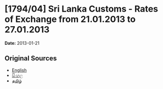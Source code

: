 # [1794/04] Sri Lanka Customs - Rates of Exchange from 21.01.2013 to 27.01.2013

**Date:** 2013-01-21

## Original Sources

- [English](https://documents.gov.lk/view/extra-gazettes/2013/1/1794-04_E.pdf)
- [සිංහල](https://documents.gov.lk/view/extra-gazettes/2013/1/1794-04_S.pdf)
- [தமிழ்](https://documents.gov.lk/view/extra-gazettes/2013/1/1794-04_T.pdf)
